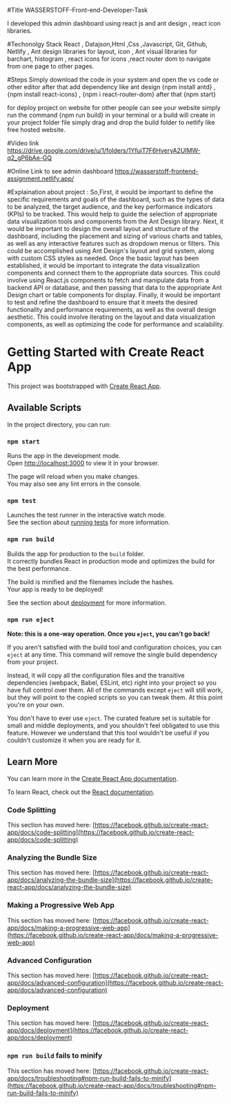 #Title 
WASSERSTOFF-Front-end-Developer-Task

I developed this admin dashboard using react js and ant design , react icon libraries.

#Techonolgy Stack
React , Datajson,Html ,Css ,Javascript, Git, Github, Netlify , Ant design libraries for layout, icon , Ant visual libraries for barchart, histogram , react icons for icons ,react router dom to navigate from one page to other pages.

#Steps
Simply download the code in your system and open the vs code or other editor after that add dependency like ant design {npm install antd} ,{npm install react-icons} , {npm i react-router-dom} after that {npm start}

for deploy project on website for other people can see your website simply run the command {npm run build} in your terminal or a build will create in your project folder file simply drag and drop the build folder to netlify like free hosted website.

#Video link 
https://drive.google.com/drive/u/1/folders/1YfuiT7F6HveryA2UlMW-q2_gP6bAe-GQ


#Online Link to see admin dashboard 
https://wasserstoff-frontend-assignment.netlify.app/

#Explaination about project :
So,First, it would be important to define the specific requirements and goals of the dashboard, such as the types of data to be analyzed, the target audience, and the key performance indicators (KPIs) to be tracked. This would help to guide the selection of appropriate data visualization tools and components from the Ant Design library. Next, it would be important to design the overall layout and structure of the dashboard, including the placement and sizing of various charts and tables, as well as any interactive features such as dropdown menus or filters. This could be accomplished using Ant Design's layout and grid system, along with custom CSS styles as needed. Once the basic layout has been established, it would be important to integrate the data visualization components and connect them to the appropriate data sources. This could involve using React.js components to fetch and manipulate data from a backend API or database, and then passing that data to the appropriate Ant Design chart or table components for display. Finally, it would be important to test and refine the dashboard to ensure that it meets the desired functionality and performance requirements, as well as the overall design aesthetic. This could involve iterating on the layout and data visualization components, as well as optimizing the code for performance and scalability.





# Getting Started with Create React App

This project was bootstrapped with [Create React App](https://github.com/facebook/create-react-app).

## Available Scripts

In the project directory, you can run:

### `npm start`

Runs the app in the development mode.\
Open [http://localhost:3000](http://localhost:3000) to view it in your browser.

The page will reload when you make changes.\
You may also see any lint errors in the console.

### `npm test`

Launches the test runner in the interactive watch mode.\
See the section about [running tests](https://facebook.github.io/create-react-app/docs/running-tests) for more information.

### `npm run build`

Builds the app for production to the `build` folder.\
It correctly bundles React in production mode and optimizes the build for the best performance.

The build is minified and the filenames include the hashes.\
Your app is ready to be deployed!

See the section about [deployment](https://facebook.github.io/create-react-app/docs/deployment) for more information.

### `npm run eject`

**Note: this is a one-way operation. Once you `eject`, you can't go back!**

If you aren't satisfied with the build tool and configuration choices, you can `eject` at any time. This command will remove the single build dependency from your project.

Instead, it will copy all the configuration files and the transitive dependencies (webpack, Babel, ESLint, etc) right into your project so you have full control over them. All of the commands except `eject` will still work, but they will point to the copied scripts so you can tweak them. At this point you're on your own.

You don't have to ever use `eject`. The curated feature set is suitable for small and middle deployments, and you shouldn't feel obligated to use this feature. However we understand that this tool wouldn't be useful if you couldn't customize it when you are ready for it.

## Learn More

You can learn more in the [Create React App documentation](https://facebook.github.io/create-react-app/docs/getting-started).

To learn React, check out the [React documentation](https://reactjs.org/).

### Code Splitting

This section has moved here: [https://facebook.github.io/create-react-app/docs/code-splitting](https://facebook.github.io/create-react-app/docs/code-splitting)

### Analyzing the Bundle Size

This section has moved here: [https://facebook.github.io/create-react-app/docs/analyzing-the-bundle-size](https://facebook.github.io/create-react-app/docs/analyzing-the-bundle-size)

### Making a Progressive Web App

This section has moved here: [https://facebook.github.io/create-react-app/docs/making-a-progressive-web-app](https://facebook.github.io/create-react-app/docs/making-a-progressive-web-app)

### Advanced Configuration

This section has moved here: [https://facebook.github.io/create-react-app/docs/advanced-configuration](https://facebook.github.io/create-react-app/docs/advanced-configuration)

### Deployment

This section has moved here: [https://facebook.github.io/create-react-app/docs/deployment](https://facebook.github.io/create-react-app/docs/deployment)

### `npm run build` fails to minify

This section has moved here: [https://facebook.github.io/create-react-app/docs/troubleshooting#npm-run-build-fails-to-minify](https://facebook.github.io/create-react-app/docs/troubleshooting#npm-run-build-fails-to-minify)
